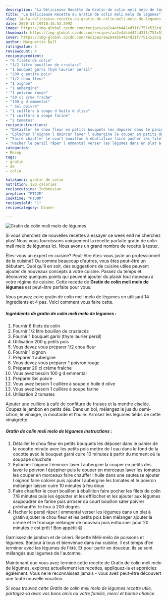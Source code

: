 ```yaml
---
description: "La Délicieuse Recette du Gratin de colin meli melo de légumes"
title: "La Délicieuse Recette du Gratin de colin meli melo de légumes"
slug: 14-la-delicieuse-recette-du-gratin-de-colin-meli-melo-de-legumes
date: 2020-11-19T10:45:53.299Z
image: https://img-global.cpcdn.com/recipes/aa2e4abb4424d31f/751x532cq70/gratin-de-colin-meli-melo-de-legumes-photo-principale-de-la-recette.jpg
thumbnail: https://img-global.cpcdn.com/recipes/aa2e4abb4424d31f/751x532cq70/gratin-de-colin-meli-melo-de-legumes-photo-principale-de-la-recette.jpg
cover: https://img-global.cpcdn.com/recipes/aa2e4abb4424d31f/751x532cq70/gratin-de-colin-meli-melo-de-legumes-photo-principale-de-la-recette.jpg
author: Marguerite Ball
ratingvalue: 4
reviewcount: 4
recipeingredient:
- "6 filets de colin"
- "1/2 litre bouillon de crustacs"
- "1 bouquet garni thym laurier persil"
- "200 g petits pois"
- "1/2 chou fleur"
- "1 oignon"
- "1 aubergine"
- "1 poivron rouge"
- "20 cl crme frache"
- "100 g d emmental"
- " Sel poivre"
- "1 cuillère à soupe d huile d olive"
- "1 cuillère à soupe farine"
- "2 tomates"
recipeinstructions:
- "Détailler le chou fleur en petits bouquets les déposer dans le panier de la cocotte minute avec les petits pois mettre de l eau dans le fond de la cocotte avec le bouquet garni cuire 10 minutes à partir du moment où la soupape chuchote"
- "Éplucher l’oignon l émincer laver l aubergine la couper en petits dés laver le poivron l épépiner puis le couper en morceaux laver les tomates les couper en morceaux faire chauffer l huile dans une sauteuse ajouter l oignon faire colorer puis ajouter l aubergine les tomates et le poivron mélanger laisser cuire 10 minutes à feu doux"
- "Faire chauffer le court bouillon à ébullition faire pocher les filets de colin 7/8 minutes puis les égoutter et les effilocher et les ajouter aux légumes saupoudrer de farine puis arroser du court bouillon saler poivrer préchauffer le four à 200 degrés"
- "Hacher le persil râper l emmental verser les légumes dans un plat à gratin ajouter le chou fleur et les petits pois bien mélanger ajouter la crème et le fromage mélanger de nouveau puis enfourner pour 20 minutes c est prêt ! Bon appétit 😋"
categories:
- Resep
tags:
- gratin
- de
- colin

katakunci: gratin de colin 
nutrition: 120 calories
recipecuisine: Indonesian
preptime: "PT12M"
cooktime: "PT30M"
recipeyield: "1"
recipecategory: Dinner

---
```



![Gratin de colin meli melo de légumes](https://img-global.cpcdn.com/recipes/aa2e4abb4424d31f/751x532cq70/gratin-de-colin-meli-melo-de-legumes-photo-principale-de-la-recette.jpg)

Si vous cherchez de nouvelles recettes à essayer ce week end ne cherchez plus! Nous vous fournissons uniquement la recette parfaite gratin de colin meli melo de légumes ici. Nous avons un grand nombre de recette à tester.

Êtes-vous un expert en cuisine? Peut-être êtes-vous juste un professionnel de la cuisine? Ou comme beaucoup d'autres, vous êtes peut-être un débutant. Quoi qu'il en soit, des suggestions de cuisine utiles peuvent ajouter de nouveaux concepts à votre cuisine. Passez du temps et découvrez quelques points qui peuvent ajouter du plaisir tout nouveau à votre régime de cuisine. Cette recette de <strong> Gratin de colin meli melo de légumes </strong> est peut-être parfaite pour vous.

<!--inarticleads1-->

Vous pouvez cuire gratin de colin meli melo de légumes en utilisant 14 Ingrédients et 4 pas. Voici comment vous faire cette.

##### Ingrédients de gratin de colin meli melo de légumes :

1. Fournir 6 filets de colin
1. Fournir 1/2 litre bouillon de crustacés
1. Fournir 1 bouquet garni (thym laurier persil)
1. Utilisation 200 g petits pois
1. Vous devez vous préparer 1/2 chou fleur
1. Fournir 1 oignon
1. Préparer 1 aubergine
1. Vous devez vous préparer 1 poivron rouge
1. Préparer 20 cl crème fraîche
1. Vous avez besoin 100 g d emmental
1. Préparer  Sel poivre
1. Vous avez besoin 1 cuillère à soupe d huile d olive
1. Vous avez besoin 1 cuillère à soupe farine
1. Utilisation 2 tomates


Ajouter une cuillère à café de confiture de fraises et la menthe ciselée. Coupez le jambon en petits dés. Dans un bol, mélangez le jus du demi-citron, le vinaigre, la moutarde et l&#39;huile. Arrosez les légumes tiédis de cette vinaigrette. 

<!--inarticleads2-->

##### Gratin de colin meli melo de légumes instructions :

1. Détailler le chou fleur en petits bouquets les déposer dans le panier de la cocotte minute avec les petits pois mettre de l eau dans le fond de la cocotte avec le bouquet garni cuire 10 minutes à partir du moment où la soupape chuchote
1. Éplucher l’oignon l émincer laver l aubergine la couper en petits dés laver le poivron l épépiner puis le couper en morceaux laver les tomates les couper en morceaux faire chauffer l huile dans une sauteuse ajouter l oignon faire colorer puis ajouter l aubergine les tomates et le poivron mélanger laisser cuire 10 minutes à feu doux
1. Faire chauffer le court bouillon à ébullition faire pocher les filets de colin 7/8 minutes puis les égoutter et les effilocher et les ajouter aux légumes saupoudrer de farine puis arroser du court bouillon saler poivrer préchauffer le four à 200 degrés
1. Hacher le persil râper l emmental verser les légumes dans un plat à gratin ajouter le chou fleur et les petits pois bien mélanger ajouter la crème et le fromage mélanger de nouveau puis enfourner pour 20 minutes c est prêt ! Bon appétit 😋


Garnissez de jambon et de céleri. Recette Méli-mélo de poissons et légumes. Bonjour à tous et bienvenue dans ma cuisine. Il est temps d&#39;en terminer avec les légumes de l&#39;été. Et pour partir en douceur, ils se sont mélangés aux légumes de l&#39;automne. 

<!--inarticleads1-->

<p>
Maintenant que vous avez terminé cette recette de Gratin de colin meli melo de légumes, explorez actuellement les recettes, appliquez-la et appréciez également. Vous ne le reconnaissez jamais - vous avez peut-être découvert une toute nouvelle vocation.
</p>

<p>
<i>Si vous trouvez cette Gratin de colin meli melo de légumes recette utile, partagez-la avec vos bons amis ou votre famille, merci et bonne chance.</i>
</p>
